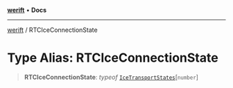[**werift**](../README.md) • **Docs**

***

[werift](../globals.md) / RTCIceConnectionState

# Type Alias: RTCIceConnectionState

> **RTCIceConnectionState**: *typeof* [`IceTransportStates`](../variables/IceTransportStates.md)\[`number`\]
